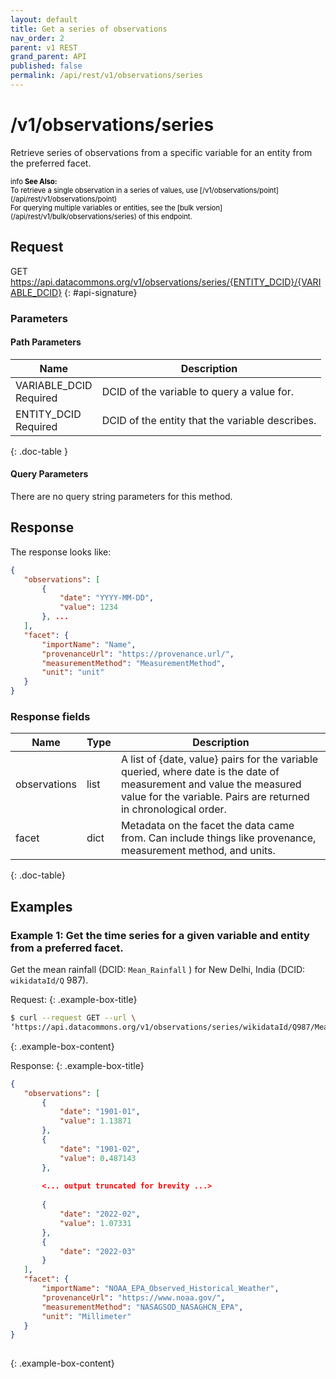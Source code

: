```yaml
---
layout: default
title: Get a series of observations
nav_order: 2
parent: v1 REST
grand_parent: API
published: false
permalink: /api/rest/v1/observations/series
---
```

 
# /v1/observations/series

Retrieve series of observations from a specific variable for an entity from the preferred facet.
 
<div markdown="span" class="alert alert-warning" role="alert" style="color:black; font-size: 0.8em">
   <span class="material-icons md-16">info </span><b>See Also:</b><br />
   To retrieve a single observation in a series of values, use [/v1/observations/point](/api/rest/v1/observations/point)<br />
   For querying multiple variables or entities, see the [bulk version](/api/rest/v1/bulk/observations/series) of this endpoint.
</div>
 
## Request

GET https://api.datacommons.org/v1/observations/series/{ENTITY_DCID}/{VARIABLE_DCID}
{: #api-signature}

<script src="/assets/js/syntax_highlighting.js"></script>
 
### Parameters

#### Path Parameters

| Name                                                | Description                   |
| --------------------------------------------------- | ----------------------------- |
| VARIABLE_DCID <br /> <required-tag>Required</required-tag> | DCID of the variable to query a value for. |
| ENTITY_DCID <br /> <required-tag>Required</required-tag> | DCID of the entity that the variable describes. |
{: .doc-table }
 
#### Query Parameters

There are no query string parameters for this method.
 
## Response

The response looks like:
 

```json
{
   "observations": [
       {
           "date": "YYYY-MM-DD",
           "value": 1234
       }, ...
   ],
   "facet": {
       "importName": "Name",
       "provenanceUrl": "https://provenance.url/",
       "measurementMethod": "MeasurementMethod",
       "unit": "unit"
   }
}
```

### Response fields

| Name     | Type   | Description                |
| -------- | ------ | -------------------------- |
| observations    | list | A list of {date, value} pairs for the variable queried, where date is the date of measurement and value the measured value for the variable. Pairs are returned in chronological order. |
| facet    | dict   | Metadata on the facet the data came from. Can include things like provenance, measurement method, and units. |
{: .doc-table}
 
## Examples

### Example 1: Get the time series for a given variable and entity from a preferred facet.

Get the mean rainfall (DCID: `Mean_Rainfall` ) for New Delhi, India (DCID: `wikidataId/Q` 987).
 
Request:
{: .example-box-title}

```bash
$ curl --request GET --url \
‘https://api.datacommons.org/v1/observations/series/wikidataId/Q987/Mean_Rainfall’
```
{: .example-box-content}
 
Response:
{: .example-box-title}

```json
{
   "observations": [
       {
           "date": "1901-01",
           "value": 1.13871
       },
       {
           "date": "1901-02",
           "value": 0.487143
       },
      
       <... output truncated for brevity ...>
 
       {
           "date": "2022-02",
           "value": 1.07331
       },
       {
           "date": "2022-03"
       }
   ],
   "facet": {
       "importName": "NOAA_EPA_Observed_Historical_Weather",
       "provenanceUrl": "https://www.noaa.gov/",
       "measurementMethod": "NASAGSOD_NASAGHCN_EPA",
       "unit": "Millimeter"
   }
}
 
```
{: .example-box-content}
 
 
 
